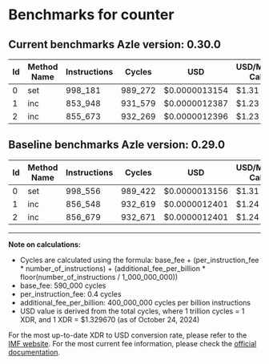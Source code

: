 # Benchmarks for counter

## Current benchmarks Azle version: 0.30.0

| Id  | Method Name | Instructions | Cycles  | USD           | USD/Million Calls | Change                            |
| --- | ----------- | ------------ | ------- | ------------- | ----------------- | --------------------------------- |
| 0   | set         | 998_181      | 989_272 | $0.0000013154 | $1.31             | <font color="green">-375</font>   |
| 1   | inc         | 853_948      | 931_579 | $0.0000012387 | $1.23             | <font color="green">-2_600</font> |
| 2   | inc         | 855_673      | 932_269 | $0.0000012396 | $1.23             | <font color="green">-1_006</font> |

## Baseline benchmarks Azle version: 0.29.0

| Id  | Method Name | Instructions | Cycles  | USD           | USD/Million Calls |
| --- | ----------- | ------------ | ------- | ------------- | ----------------- |
| 0   | set         | 998_556      | 989_422 | $0.0000013156 | $1.31             |
| 1   | inc         | 856_548      | 932_619 | $0.0000012401 | $1.24             |
| 2   | inc         | 856_679      | 932_671 | $0.0000012401 | $1.24             |

---

**Note on calculations:**

- Cycles are calculated using the formula: base_fee + (per_instruction_fee \* number_of_instructions) + (additional_fee_per_billion \* floor(number_of_instructions / 1_000_000_000))
- base_fee: 590_000 cycles
- per_instruction_fee: 0.4 cycles
- additional_fee_per_billion: 400_000_000 cycles per billion instructions
- USD value is derived from the total cycles, where 1 trillion cycles = 1 XDR, and 1 XDR = $1.329670 (as of October 24, 2024)

For the most up-to-date XDR to USD conversion rate, please refer to the [IMF website](https://www.imf.org/external/np/fin/data/rms_sdrv.aspx).
For the most current fee information, please check the [official documentation](https://internetcomputer.org/docs/current/developer-docs/gas-cost#execution).
